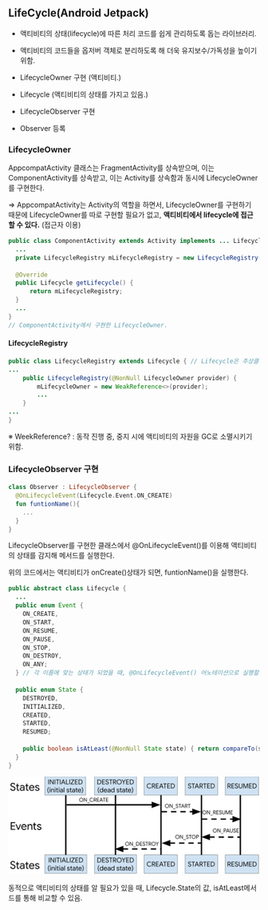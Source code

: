 ## LifeCycle(Android Jetpack)

+ 액티비티의 상태(lifecycle)에 따른 처리 코드를 쉽게 관리하도록 돕는 라이브러리.

+ 액티비티의 코드들을 옵저버 객체로 분리하도록 해 더욱 유지보수/가독성을 높이기 위함.



+ LifecycleOwner 구현 (액티비티.)
+ Lifecycle (액티비티의 상태를 가지고 있음.)
+ LifecycleObserver 구현
+ Observer 등록



### LifecycleOwner

AppcompatActivity 클래스는 FragmentActivity를 상속받으며, 이는 ComponentActivity를 상속받고, 이는 Activity를 상속함과 동시에 LifecycleOwner를 구현한다.

=> AppcompatActivity는 Activity의 역할을 하면서, LifecycleOwner를 구현하기 때문에 LifecycleOwner를 따로 구현할 필요가 없고, **액티비티에서 lifecycle에 접근할 수 있다.** (접근자 이용)

```java
public class ComponentActivity extends Activity implements ... LifecycleOwner {
  ...
  private LifecycleRegistry mLifecycleRegistry = new LifecycleRegistry(this);
  
  @Override
  public Lifecycle getLifecycle() {
      return mLifecycleRegistry;
  }
  ...
}
// ComponentActivity에서 구현한 LifecycleOwner.
```



#### LifecycleRegistry

```java
public class LifecycleRegistry extends Lifecycle { // Lifecycle은 추상클래스.
...
	public LifecycleRegistry(@NonNull LifecycleOwner provider) {
	    mLifecycleOwner = new WeakReference<>(provider);
	    ...
	}
...
}
```

※ WeekReference? : 동작 진행 중, 중지 시에 액티비티의 자원을 GC로 소멸시키기 위함.



### LifecycleObserver 구현

```kotlin
class Observer : LifecycleObserver {
  @OnLifecycleEvent(Lifecycle.Event.ON_CREATE)
  fun funtionName(){
    ...
  }
}
```

LifecycleObserver를 구현한 클래스에서 @OnLifecycleEvent()를 이용해 액티비티의 상태를 감지해 메서드를 실행한다.

위의 코드에서는 액티비티가 onCreate()상태가 되면, funtionName()을 실행한다.

```java
public abstract class Lifecycle {
  ...
  public enum Event {
    ON_CREATE,
    ON_START,
    ON_RESUME,
    ON_PAUSE,
    ON_STOP,
    ON_DESTROY,
    ON_ANY;
  } // 각 이름에 맞는 상태가 되었을 때, @OnLifecycleEvent() 어노테이션으로 실행할 메서드를 지정        할 수 있음.
  
  public enum State {
    DESTROYED,
    INITIALIZED,
    CREATED,
    STARTED,
    RESUMED;
    
    public boolean isAtLeast(@NonNull State state) { return compareTo(state) >= 0; }
  }
}
```





![](./img/lifecycle_state.svg)



동적으로 액티비티의 상태를 알 필요가 있을 때, Lifecycle.State의 값, isAtLeast메서드를 통해 비교할 수 있음.